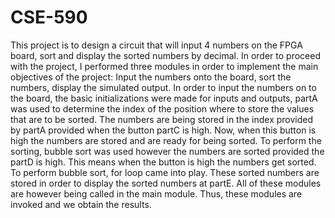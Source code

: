 # CSE-590

This project is to design a circuit that will input 4 numbers on the FPGA board, sort and display the sorted numbers by decimal. In order to proceed with the project, I performed three modules in order to implement the main objectives of the project: Input the numbers onto the board, sort the numbers, display the simulated output.
In order to input the numbers on to the board, the basic initializations were made for inputs and outputs, partA was used to determine the index of the position where to store the values that are to be sorted. The numbers are being stored in the index provided by partA provided when the button partC is high. Now, when this button is high the numbers are stored and are ready for being sorted.
To perform the sorting, bubble sort was used however the numbers are sorted provided the partD is high. This means when the button is high the numbers get sorted. To perform bubble sort, for loop came into play. These sorted numbers are stored in order to display the sorted numbers at partE.
All of these modules are however being called in the main module. Thus, these modules are invoked and we obtain the results.
